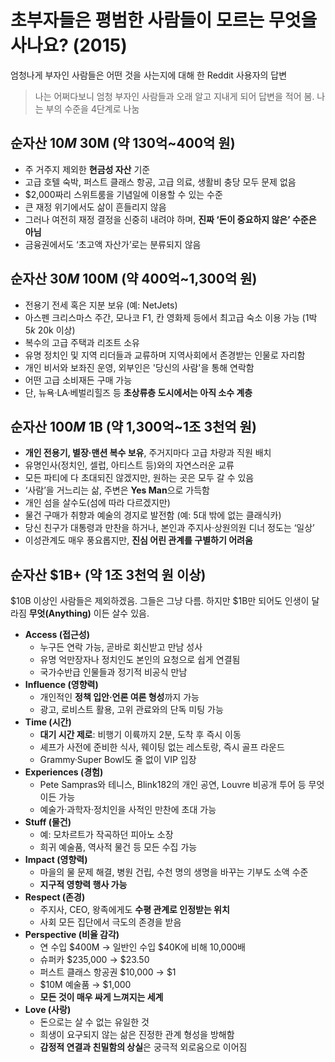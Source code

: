 # 초부자들은 평범한 사람들이 모르는 무엇을 사나요? (2015)


엄청나게 부자인 사람들은 어떤 것을 사는지에 대해 한 Reddit 사용자의 답변

> 나는 어쩌다보니 엄청 부자인 사람들과 오래 알고 지내게 되어 답변을 적어 봄. 나는 부의 수준을 4단계로 나눔

순자산 $10M~$30M (약 130억~400억 원)
-----------------------------

* 주 거주지 제외한 **현금성 자산** 기준
* 고급 호텔 숙박, 퍼스트 클래스 항공, 고급 의료, 생활비 충당 모두 문제 없음
* $2,000짜리 스위트룸을 기념일에 이용할 수 있는 수준
* 큰 재정 위기에서도 삶이 흔들리지 않음
* 그러나 여전히 재정 결정을 신중히 내려야 하며, **진짜 ‘돈이 중요하지 않은’ 수준은 아님**
* 금융권에서도 ‘초고액 자산가’로는 분류되지 않음

순자산 $30M~$100M (약 400억~1,300억 원)
--------------------------------

* 전용기 전세 혹은 지분 보유 (예: NetJets)
* 아스펜 크리스마스 주간, 모나코 F1, 칸 영화제 등에서 최고급 숙소 이용 가능 (1박 $5k~$20k 이상)
* 복수의 고급 주택과 리조트 소유
* 유명 정치인 및 지역 리더들과 교류하며 지역사회에서 존경받는 인물로 자리함
* 개인 비서와 보좌진 운영, 외부인은 '당신의 사람'을 통해 연락함
* 어떤 고급 소비재든 구매 가능
* 단, 뉴욕·LA·베벌리힐즈 등 **초상류층 도시에서는 아직 소수 계층**

순자산 $100M~$1B (약 1,300억~1조 3천억 원)
---------------------------------

* **개인 전용기, 별장·맨션 복수 보유**, 주거지마다 고급 차량과 직원 배치
* 유명인사(정치인, 셀럽, 아티스트 등)와의 자연스러운 교류
* 모든 파티에 다 초대되진 않겠지만, 원하는 곳은 모두 갈 수 있음
* ‘사람’을 거느리는 삶, 주변은 **Yes Man**으로 가득함
* 개인 섬을 살수도(섬에 따라 다르겠지만)
* 물건 구매가 취향과 예술의 경지로 발전함 (예: 5대 밖에 없는 클래식카)
* 당신 친구가 대통령과 만찬을 하거나, 본인과 주지사·상원의원 디너 정도는 ‘일상’
* 이성관계도 매우 풍요롭지만, **진심 어린 관계를 구별하기 어려움**

순자산 $1B+ (약 1조 3천억 원 이상)
------------------------

$10B 이상인 사람들은 제외하겠음. 그들은 그냥 다름. 하지만 $1B만 되어도 인생이 달라짐 **무엇(Anything)** 이든 살수 있음.

* **Access (접근성)**
  + 누구든 연락 가능, 곧바로 회신받고 만남 성사
  + 유명 억만장자나 정치인도 본인의 요청으로 쉽게 연결됨
  + 국가수반급 인물들과 정기적 비공식 만남
* **Influence (영향력)**
  + 개인적인 **정책 입안·언론 여론 형성**까지 가능
  + 광고, 로비스트 활용, 고위 관료와의 단독 미팅 가능
* **Time (시간)**
  + **대기 시간 제로**: 비행기 이륙까지 2분, 도착 후 즉시 이동
  + 셰프가 사전에 준비한 식사, 웨이팅 없는 레스토랑, 즉시 골프 라운드
  + Grammy·Super Bowl도 줄 없이 VIP 입장
* **Experiences (경험)**
  + Pete Sampras와 테니스, Blink182의 개인 공연, Louvre 비공개 투어 등 무엇이든 가능
  + 예술가·과학자·정치인을 사적인 만찬에 초대 가능
* **Stuff (물건)**
  + 예: 모차르트가 작곡하던 피아노 소장
  + 희귀 예술품, 역사적 물건 등 모든 수집 가능
* **Impact (영향력)**
  + 마을의 물 문제 해결, 병원 건립, 수천 명의 생명을 바꾸는 기부도 소액 수준
  + **지구적 영향력 행사 가능**
* **Respect (존경)**
  + 주지사, CEO, 왕족에게도 **수평 관계로 인정받는 위치**
  + 사회 모든 집단에서 극도의 존경을 받음
* **Perspective (비율 감각)**
  + 연 수입 $400M → 일반인 수입 $40K에 비해 10,000배
  + 슈퍼카 $235,000 → $23.50
  + 퍼스트 클래스 항공권 $10,000 → $1
  + $10M 예술품 → $1,000
  + **모든 것이 매우 싸게 느껴지는 세계**
* **Love (사랑)**
  + 돈으로는 살 수 없는 유일한 것
  + 희생이 요구되지 않는 삶은 진정한 관계 형성을 방해함
  + **감정적 연결과 친밀함의 상실**은 궁극적 외로움으로 이어짐
